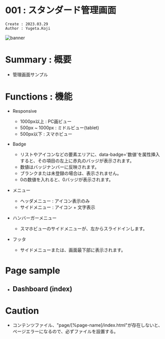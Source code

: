 001 : スタンダード管理画面
===
```
Create : 2023.03.29
Author : Yugeta.Koji
```

![banner](banner.png)

# Summary : 概要
- 管理画面サンプル


# Functions : 機能
- Responsive
  - 1000px以上 : PC画ビュー
  - 500px ~ 1000px : ミドルビュー(tablet)
  - 500px以下 : スマホビュー

- Badge
  - リストやアイコンなどの要素エリアに、data-badge='数値'を属性挿入すると、その項目の左上に赤丸のバッジが表示されます。
  - 数値はバッジナンバーに反映されます。
  - ブランクまたは未登録の場合は、表示されません。
  - 0の数値を入れると、0バッジが表示されます。

- メニュー
  - ヘッダメニュー : アイコン表示のみ
  - サイドメニュー : アイコン + 文字表示

- ハンバーガーメニュー
  - スマホビューのサイドメニューが、左からスライドインします。

- フッタ
  - サイドメニューまたは、画面最下部に表示されます。

# Page sample
- Dashboard (index)
  - 

# Caution
- コンテンツファイル、"page/[%page-name]/index.html"が存在しないと、ページエラーになるので、必ずファイルを設置する。

